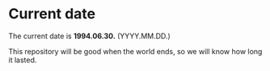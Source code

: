 # Current date

The current date is **1994.06.30.** (YYYY.MM.DD.)

This repository will be good when the world ends, so we will know how long it lasted.